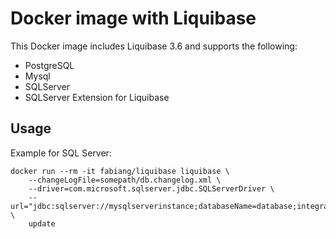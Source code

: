 # Docker image with Liquibase

This Docker image includes Liquibase 3.6 and supports the following:

- PostgreSQL
- Mysql
- SQLServer
- SQLServer Extension for Liquibase

## Usage

Example for SQL Server:

```
docker run --rm -it fabiang/liquibase liquibase \
    --changeLogFile=somepath/db.changelog.xml \
    --driver=com.microsoft.sqlserver.jdbc.SQLServerDriver \
    --url="jdbc:sqlserver://mysqlserverinstance;databaseName=database;integratedSecurity=false;" \
    update
```
